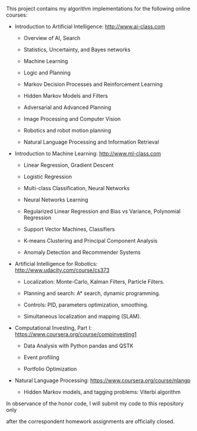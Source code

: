 This project contains my algorithm implementations for the following online courses:
  * Introduction to Artificial Intelligence: http://www.ai-class.com
    * Overview of AI, Search
    * Statistics, Uncertainty, and Bayes networks
    * Machine Learning
    * Logic and Planning
    * Markov Decision Processes and Reinforcement Learning
    * Hidden Markov Models and Filters
    * Adversarial and Advanced Planning
    * Image Processing and Computer Vision
    * Robotics and robot motion planning
    * Natural Language Processing and Information Retrieval
  
  * Introduction to Machine Learning: http://www.ml-class.com
    * Linear Regression, Gradient Descent
    * Logistic Regression
    * Multi-class Classification, Neural Networks
    * Neural Networks Learning
    * Regularized Linear Regression and Bias vs Variance, Polynomial Regression
    * Support Vector Machines, Classifiers
    * K-means Clustering and Principal Component Analysis
    * Anomaly Detection and Recommender Systems
  
  * Artificial Intelligence for Robotics: http://www.udacity.com/course/cs373
    * Localization: Monte-Carlo, Kalman Filters, Particle Filters.
    * Planning and search: A* search,  dynamic programming.
    * Controls: PID, parameters optimization, smoothing.
    * Simultaneous localization and mapping (SLAM).
  
  * Computational Investing, Part I: https://www.coursera.org/course/compinvesting1
    * Data Analysis with Python pandas and QSTK
    * Event profiling
    * Portfolio Optimization
  
  * Natural Language Processing: https://www.coursera.org/course/nlangp
    * Hidden Markov models, and tagging problems: Viterbi algorithm

In observance of the honor code, I will submit my code to this repository only
after the correspondent homework assignments are officially closed.